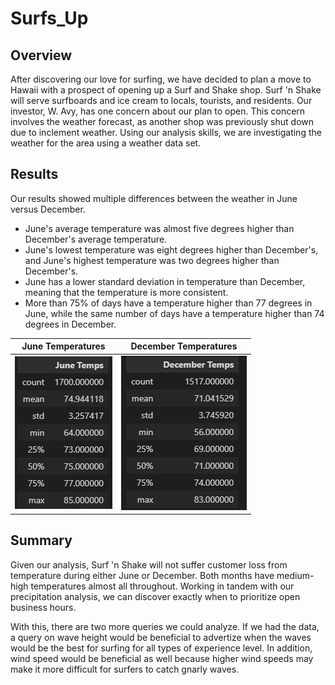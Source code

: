 # Surfs_Up

## Overview
After discovering our love for surfing, we have decided to plan a move to Hawaii with a prospect of opening up a Surf and Shake shop. Surf 'n Shake will serve surfboards and ice cream to locals, tourists, and residents. Our investor, W. Avy, has one concern about our plan to open. This concern involves the weather forecast, as another shop was previously shut down due to inclement weather. Using our analysis skills, we are investigating the weather for the area using a weather data set. 

## Results
Our results showed multiple differences between the weather in June versus December. 
- June's average temperature was almost five degrees higher than December's average temperature. 
- June's lowest temperature was eight degrees higher than December's, and June's highest temperature was two degrees higher than December's. 
- June has a lower standard deviation in temperature than December, meaning that the temperature is more consistent. 
- More than 75% of days have a temperature higher than 77 degrees in June, while the same number of days have a temperature higher than 74 degrees in December. 

June Temperatures             |  December Temperatures
:----------------------------:|:-------------------------:
![](Pictures/june_temps.PNG)  |  ![](Pictures/december_temps.PNG)

## Summary
Given our analysis, Surf 'n Shake will not suffer customer loss from temperature during either June or December. Both months have medium-high temperatures almost all throughout. Working in tandem with our precipitation analysis, we can discover exactly when to prioritize open business hours. 

With this, there are two more queries we could analyze. If we had the data, a query on wave height would be beneficial to advertize when the waves would be the best for surfing for all types of experience level. In addition, wind speed would be beneficial as well because higher wind speeds may make it more difficult for surfers to catch gnarly waves. 
